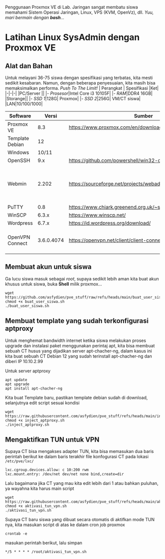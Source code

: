 Penggunaan Proxmox VE di Lab. Jaringan sangat membatu siswa memahami Sistem Operasi Jaringan, Linux, VPS (KVM, OpenVz), dll. 
_Yuu, mari bermain dengan **bash**..._

# Latihan Linux SysAdmin dengan Proxmox VE
## Alat dan Bahan
Untuk melayani 36-75 siswa dengan spesifikasi yang terbatas, kita mesti sedikit kesabaran. Namun, dengan beberapa penyesuaian, kita masih bisa memaksimalkan performa. _Push To The Limit!_
| Perangkat | Spesifikasi |Ket|
|-|-|-|
|PC/Server  ||
|_- Prosesor_|Intel Core i3 10105F|
|_- RAM_|DDR4 16GB|
|Storange||
|_- SSD 1_|128G| Proxmox|
|_- SSD 2_|256G| VM/CT siswa|
|LAN|10/100/1000|

| Software | Versi |Sumber|Ket|
|-|-|-|-|
|Proxmox VE|8.3|https://www.proxmox.com/en/downloads|
|Template Debian|12|
|Windows|10/11|
|OpenSSH|9.x|https://github.com/powershell/win32-openssh/releases|
|Webmin|2.202|https://sourceforge.net/projects/webadmin/files/webmin/2.202/|Versi 2.300 ada kendala ketika mengelola database
|PuTTY|0.8|https://www.chiark.greenend.org.uk/~sgtatham/putty/latest.html|
|WinSCP|6.3.x|https://www.winscp.net/|
|Wordpress|6.7.x|https://id.wordpress.org/download/|
|OpenVPN Connect|3.6.0.4074|https://openvpn.net/client/client-connect-vpn-for-windows/|Pastikan gunakan versi terbaru

## Membuat akun untuk siswa
Ga lucu siswa masuk sebagai _root_, supaya sedikit lebih aman kita buat akun khusus untuk siswa, buka **Shell** milik proxmox...

```shell
wget https://github.com/asfydien/pve_stuff/raw/refs/heads/main/buat_user_siswa.sh
chmod +x buat_user_siswa.sh
./buat_user_siswa.sh
```  
  
## Membuat template yang sudah terkonfigurasi aptproxy
Untuk menghemat bandwidth internet ketika siswa melakukan proses upgrade dan instalasi paket menggunakan perintaj apt, kita bisa membuat sebuah CT husus yang dijadikan server apt-chacher-ng, dalam kasus ini kita buat sebuah CT Debian 12 yang sudah terinstall apt-chacher-ng dan diberi IP 10.10.2.99

Untuk server aptproxy
```shell
apt update
apt upgrade
apt install apt-chacher-ng
```

Kita buat Template baru, pastikan template debian sudah di download, selanjutnya edit script sesuai kondisi
```shell
wget https://raw.githubusercontent.com/asfydien/pve_stuff/refs/heads/main/inject_aptproxy.sh
chmod +x inject_aptproxy.sh
./inject_aptproxy.sh
```

## Mengaktifkan TUN untuk VPN
Supaya CT bisa mengakses adapter TUN, kita bisa memasukan dua baris perintah berikut ke dalam baris terakhir file konfogurasi CT pada lokasi `/etc/pve/lxc/` 
```
lxc.cgroup.devices.allow: c 10:200 rwm
lxc.mount.entry: /dev/net dev/net none bind,create=dir
```

Lalu bagaimana jika CT yang mau kita edit lebih dari 1 atau bahkan puluhan, ya wayahna kita harus main script
```shell
wget https://raw.githubusercontent.com/asfydien/pve_stuff/refs/heads/main/aktivasi_tun_vpn.sh
chmod +x aktivasi_tun_vpn.sh
./aktivasi_tun_vpn.sh
```

Supaya CT baru siswa yang dibuat secara otomatis di aktifkan mode TUN nya, kita masukan script di atas ke dalam cron job proxmox
```shell
crontab -e
```
masukan perintah berikut, lalu simpan
```
*/5 * * * * /root/aktivasi_tun_vpn.sh
```
